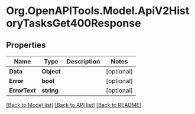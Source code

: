 # Org.OpenAPITools.Model.ApiV2HistoryTasksGet400Response

## Properties

Name | Type | Description | Notes
------------ | ------------- | ------------- | -------------
**Data** | **Object** |  | [optional] 
**Error** | **bool** |  | [optional] 
**ErrorText** | **string** |  | [optional] 

[[Back to Model list]](../README.md#documentation-for-models) [[Back to API list]](../README.md#documentation-for-api-endpoints) [[Back to README]](../README.md)

